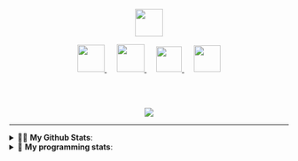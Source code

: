 <p align="center">
<img src="https://github.com/TheDudeThatCode/TheDudeThatCode/raw/master/Assets/Hi.gif" width="50px"/>
</p>



<p align="center">
  <a href="https://github.com/minji-o-j">
    <img src="https://user-images.githubusercontent.com/45448731/94515797-5d931100-025f-11eb-83e7-31e0531bf256.png" width="49px"/>
  </a>
   &emsp;
  <a href="https://github.com/minji-o-j/hi.hii">
    <img src="https://user-images.githubusercontent.com/45448731/94515850-7bf90c80-025f-11eb-8c7c-5224f72f732a.png" width="50px"/>
  </a>
   &emsp;
  <a href="mailto:jminji98@gmail.com">
    <img src="https://user-images.githubusercontent.com/45448731/94515946-afd43200-025f-11eb-9e35-e1fb055f51ea.png" width="46px"/>
  </a>
    &emsp;
  <a href="https://www.youtube.com/channel/UCzLFH4czKjaB32QzlUzKYhg?view_as=subscriber">
    <img src="https://user-images.githubusercontent.com/45448731/94516042-e9a53880-025f-11eb-9b79-516d7c1b9d5d.png" width="48px"/>
  </a>
  

</p>

<br><br>
<p align="center" 
  <a href="https://github.com/minji-o-j">
      <img src="https://hits.seeyoufarm.com/api/count/incr/badge.svg?url=https%3A%2F%2Fgithub.com%2Fminji-o-j&count_bg=%23000000&title_bg=%23555555&icon=github.svg&icon_color=%23E7E7E7&title=hits&edge_flat=true">
    </a>
</p>


---

<details> <!--<details>-->
<summary> 🙋‍♀️ <b>My Github Stats</b>: </summary>
<br>
<p align = "center">  
   <a href="https://github.com/minji-o-j" class="rich-diff-level-one">
    <img src="https://github-readme-stats.vercel.app/api?username=minji-o-j&hide_title=true&show_icons=true&icon_color=333&title_color=333&text_color=777&count_private=true&include_all_commits=true">
    <![Minji's Stats](https://github-readme-stats.vercel.app/api?username=minji-o-j&hide_title=true&show_icons=true&icon_color=333&title_color=333&text_color=777&count_private=true&include_all_commits=true)>
  </a> 
</p> 
</details>

<details> 
 <summary>🤖 <b>My programming stats</b>: </summary>
<br>
  
<!--START_SECTION:waka-->
**I'm a Night 🦉** 

```text
🌞 Morning    208 commits    [██-----------------------]   8.27% 
🌆 Daytime    572 commits    [█████--------------------]   22.73% 
🌃 Evening    593 commits    [██████-------------------]   23.57% 
🌙 Night      1143 commits   [███████████--------------]   45.43%

```
📅 **I'm Most Productive on Monday** 

```text
Monday       399 commits    [████---------------------]   15.86% 
Tuesday      350 commits    [███----------------------]   13.91% 
Wednesday    387 commits    [███----------------------]   15.38% 
Thursday     322 commits    [███----------------------]   12.8% 
Friday       355 commits    [███----------------------]   14.11% 
Saturday     314 commits    [███----------------------]   12.48% 
Sunday       389 commits    [███----------------------]   15.46%

```


**💻 I Mostly Code in Jupyter Notebook** 

```text
Jupyter Notebook         13 repos            [█████████----------------]   37.14% 
Java                     6 repos             [████---------------------]   17.14% 
Python                   6 repos             [████---------------------]   17.14% 
C++                      4 repos             [██-----------------------]   11.43% 
C#                       3 repos             [██-----------------------]   8.57%

```



<!--END_SECTION:waka-->

</details>



<!--여기서부터 just 복사해놓은것들################################################################################################################################-->

  <!--트로피
<img src="https://github-profile-trophy.vercel.app/?username=minji-o-j&column=7&theme=onedark" />-->

<!--
![Top Langs](https://github-readme-stats.vercel.app/api/top-langs/?username=minji-o-j&hide=jupyter%20notebook&title_color=333)
[![ReadMe Card](https://github-readme-stats.vercel.app/api/pin/?username=minji-o-j&repo=hi.hii)](https://github.com/minji-o-j/hi.hii)-->

 <!--<p align="center">
    <strong>Check out my work below!</strong>  
    <br><br>
    <a href="https://github.com/minji-o-j">
      <img src="https://hits.seeyoufarm.com/api/count/incr/badge.svg?url=https%3A%2F%2Fgithub.com%2Fminji-o-j&count_bg=%23000000&title_bg=%23555555&icon=github.svg&icon_color=%23E7E7E7&title=hits&edge_flat=true">
    </a>
    <a href="https://github.com/minji-o-j">
      <img src="https://badges.pufler.dev/years/minji-o-j?style=flat-square&color=black&logo=github">
    </a>
    <a href="https://github.com/minji-o-j">
      <img src="https://badges.pufler.dev/repos/minji-o-j?style=flat-square&color=black&logo=github">
    </a>
    <a href="https://github.com/minji-o-j">
      <img src="https://badges.pufler.dev/gists/minji-o-j?style=flat-square&color=black&logo=github">
    </a>
    <a href="https://github.com/minji-o-j">
      <img src="https://badges.pufler.dev/commits/monthly/minji-o-j?style=flat-square&color=black&logo=github">  
    </a>
</p>-->

<!--**minji-o-j/minji-o-j** is a ✨ _special_ ✨ repository because its `README.md` (this file) appears on your GitHub profile.

Here are some ideas to get you started:

- 🔭 I’m currently working on ...
- 🌱 I’m currently learning ...
- 👯 I’m looking to collaborate on ...
- 🤔 I’m looking for help with ...
- 💬 Ask me about ...
- 📫 How to reach me: ...
- 😄 Pronouns: ...
- ⚡ Fun fact: ...
-->
